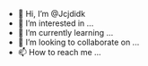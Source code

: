 - 👋 Hi, I’m @Jcjdidk
- 👀 I’m interested in ...
- 🌱 I’m currently learning ...
- 💞️ I’m looking to collaborate on ...
- 📫 How to reach me ...

<!---
Jcjdidk/Jcjdidk is a ✨ special ✨ repository because its `README.md` (this file) appears on your GitHub profile.
You can click the Preview link to take a look at your changes.
--->

